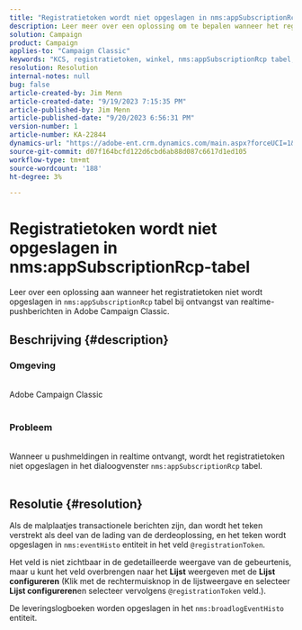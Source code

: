 ```yaml
---
title: "Registratietoken wordt niet opgeslagen in nms:appSubscriptionRcp-tabel"
description: Leer meer over een oplossing om te bepalen wanneer het registratietoken niet wordt opgeslagen in de tabel nms:appSubscriptionRcp bij het ontvangen van realtime-pushberichten.
solution: Campaign
product: Campaign
applies-to: "Campaign Classic"
keywords: "KCS, registratietoken, winkel, nms:appSubscriptionRcp tabel, FAQ, ACC, Adobe Campaign Classic, pushmeldingen, @registrationToken, nms:eventHisto, Configure List, delivery logs, nms:broadlogEventHisto"
resolution: Resolution
internal-notes: null
bug: false
article-created-by: Jim Menn
article-created-date: "9/19/2023 7:15:35 PM"
article-published-by: Jim Menn
article-published-date: "9/20/2023 6:56:31 PM"
version-number: 1
article-number: KA-22844
dynamics-url: "https://adobe-ent.crm.dynamics.com/main.aspx?forceUCI=1&pagetype=entityrecord&etn=knowledgearticle&id=44bc4ae6-2057-ee11-be6f-6045bd006268"
source-git-commit: d07f164bcfd122d6cbd6ab88d087c6617d1ed105
workflow-type: tm+mt
source-wordcount: '188'
ht-degree: 3%

---
```


# Registratietoken wordt niet opgeslagen in nms:appSubscriptionRcp-tabel


Leer over een oplossing aan wanneer het registratietoken niet wordt opgeslagen in `nms:appSubscriptionRcp` tabel bij ontvangst van realtime-pushberichten in Adobe Campaign Classic.

## Beschrijving {#description}




### Omgeving


<br>Adobe Campaign Classic<br><br>


### Probleem


<br>Wanneer u pushmeldingen in realtime ontvangt, wordt het registratietoken niet opgeslagen in het dialoogvenster `nms:appSubscriptionRcp` tabel.<br><br>



## Resolutie {#resolution}


Als de malplaatjes transactionele berichten zijn, dan wordt het teken verstrekt als deel van de lading van de derdeoplossing, en het teken wordt opgeslagen in `nms:eventHisto` entiteit in het veld `@registrationToken`.

Het veld is niet zichtbaar in de gedetailleerde weergave van de gebeurtenis, maar u kunt het veld overbrengen naar het <b>Lijst</b> weergeven met de <b>Lijst configureren</b> (Klik met de rechtermuisknop in de lijstweergave en selecteer <b>Lijst configureren</b>en selecteer vervolgens `@registrationToken` veld.).

De leveringslogboeken worden opgeslagen in het `nms:broadlogEventHisto` entiteit.
